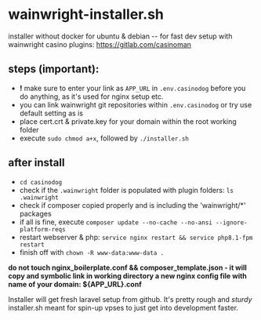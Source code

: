 # wainwright-installer.sh
installer without docker for ubuntu &amp; debian -- for fast dev setup with wainwright casino plugins: https://gitlab.com/casinoman

## steps (important):
- **!** make sure to enter your link as `APP_URL` in `.env.casinodog` before you do anything, as it's used for nginx setup etc.
- you can link wainwright git repositories within `.env.casinodog` or try use default setting as is
- place cert.crt & private.key for your domain within the root working folder
- execute `sudo chmod a+x`, followed by `./installer.sh`

## after install
- `cd casinodog`
- check if the `.wainwright` folder is populated with plugin folders: `ls .wainwright`
- check if composer copied properly and is including the 'wainwright/*' packages
- if all is fine, execute `composer update --no-cache --no-ansi --ignore-platform-reqs`
- restart webserver & php: `service nginx restart && service php8.1-fpm restart`
- finish off with `chown -R www-data:www-data .`

**do not touch nginx_boilerplate.conf && composer_template.json - it will copy and symbolic link in working directory a new nginx config file with name of your domain: ${APP_URL}.conf**

Installer will get fresh laravel setup from github. It's pretty rough and *sturdy* installer.sh meant for spin-up vpses to just get into development faster.
